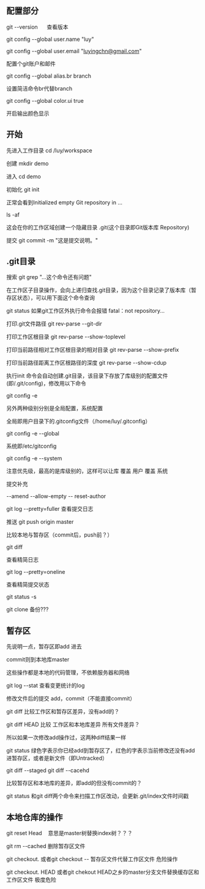 ## 配置部分

git --version      
查看版本    

git config --global user.name "luy"  

git config --global user.email "luyingchn@gmail.com"    

配置个git账户和邮件    

git config --global alias.br branch    

设置简洁命令br代替branch

git config --global color.ui true

开启输出颜色显示

## 开始
先进入工作目录 cd /luy/workspace

创建 mkdir demo

进入 cd demo

初始化 git init

正常会看到Initialized empty Git repository in ...

ls -af

这会在你的工作区域创建一个隐藏目录 .git(这个目录即Git版本库 Repository)

提交 git commit -m "这是提交说明。"

## .git目录

搜索 git grep "...这个命令还有问题"

在工作区子目录操作，会向上递归查找.git目录，因为这个目录记录了版本库（暂存区状态），可以用下面这个命令查询

git status 如果git工作区外执行命令会报错 fatal：not repository...

打印.git文件路径 git rev-parse --git-dir

打印工作区根目录 git rev-parse --show-toplevel

打印当前路径相对工作区根目录的相对目录 git rev-parse --show-prefix

打印当前路径距离工作区根路径的深度 git rev-parse --show-cdup 

执行init 命令会自动创建.git目录，该目录下存放了库级别的配置文件(即/.git/config)，修改用以下命令

git config -e

另外两种级别分别是全局配置，系统配置

全局即用户目录下的.gitconfig文件（/home/luy/.gitconfig）

git config -e --global

系统即/etc/gitconfig

git config -e --system

注意优先级，最高的是库级别的，这样可以让库 覆盖 用户 覆盖 系统

提交补充

--amend
--allow-empty
-- reset-author

git log --pretty=fuller 查看提交日志

推送 git push origin master

比较本地与暂存区（commit后，push前？）

git diff

查看精简日志

git log --pretty=oneline

查看精简提交状态

git status -s

git clone 备份???

## 暂存区

先说明一点，暂存区即add 进去

commit则到本地库master

这些操作都是本地的代码管理，不依赖服务器和网络

git log --stat 查看变更统计的log

修改文件后的提交 add，commit（不能直接commit）

git diff 比较工作区和暂存区差异，没有add的？

git diff HEAD 比较 工作区和本地库差异 所有文件差异？

所以如果一次修改add操作过，这两种diff结果一样

git status 绿色字表示你已经add到暂存区了，红色的字表示当前修改还没有add进暂存区，或者是新文件（即Untracked）

git diff --staged
git diff --cacehd

比较暂存区和本地库的差异，即add的但没有commit的？

git status 和git diff两个命令来扫描工作区改动，会更新.git/index文件时间戳

## 本地仓库的操作

git reset Head    意思是master树替换index树？？？

git rm --cached <file> 删除暂存区文件
  
git checkout. 或者git checkout -- <file> 暂存区文件代替工作区文件 危险操作
  
git checkout. HEAD 或者git chekout <file> HEAD之乡的master分支文件替换缓存区和工作区文件 极度危险 
























